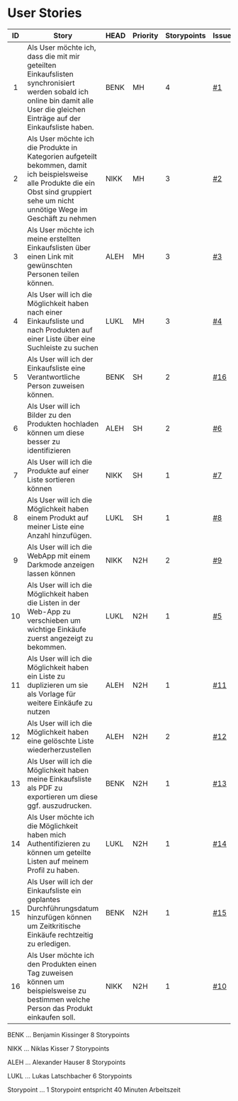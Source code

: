 # User Stories

| ID  | Story                                                                                                                                                                                    | HEAD | Priority | Storypoints | Issue                                                                                                   |
| :-: | ---------------------------------------------------------------------------------------------------------------------------------------------------------------------------------------- | ---- | -------- | ----------- | ------------------------------------------------------------------------------------------------------- |
|  1  | Als User möchte ich, dass die mit mir geteilten Einkaufslisten synchronisiert werden sobald ich online bin damit alle User die gleichen Einträge auf der Einkaufsliste haben.            | BENK | MH       | 4           | [#1](https://github.com/TGM-HIT/syt5-gek1051-mobile-application-cartconnect/issues/8#issue-2163091680)  |
|  2  | Als User möchte ich die Produkte in Kategorien aufgeteilt bekommen, damit ich beispielsweise alle Produkte die ein Obst sind gruppiert sehe um nicht unnötige Wege im Geschäft zu nehmen | NIKK | MH       | 3           | [#2](https://github.com/TGM-HIT/syt5-gek1051-mobile-application-cartconnect/issues/9#issue-2163093748)  |
|  3  | Als User möchte ich meine erstellten Einkaufslisten über einen Link mit gewünschten Personen teilen können.                                                                              | ALEH | MH       | 3           | [#3](https://github.com/TGM-HIT/syt5-gek1051-mobile-application-cartconnect/issues/10#issue-2163094684) |
|  4  | Als User will ich die Möglichkeit haben nach einer Einkaufsliste und nach Produkten auf einer Liste über eine Suchleiste zu suchen                                                       | LUKL | MH       | 3           | [#4](https://github.com/TGM-HIT/syt5-gek1051-mobile-application-cartconnect/issues/11#issue-2163096180) |
|  5  | Als User will ich der Einkaufsliste eine Verantwortliche Person zuweisen können.                                                                                                         | BENK | SH       | 2           | [#16](https://github.com/TGM-HIT/syt5-gek1051-mobile-application-cartconnect/issues/24)                 |
|  6  | Als User will ich Bilder zu den Produkten hochladen können um diese besser zu identifizieren                                                                                             | ALEH | SH       | 2           | [#6](https://github.com/TGM-HIT/syt5-gek1051-mobile-application-cartconnect/issues/14)                  |
|  7  | Als User will ich die Produkte auf einer Liste sortieren können                                                                                                                          | NIKK | SH       | 1           | [#7](https://github.com/TGM-HIT/syt5-gek1051-mobile-application-cartconnect/issues/15)                  |
|  8  | Als User will ich die Möglichkeit haben einem Produkt auf meiner Liste eine Anzahl hinzufügen.                                                                                           | LUKL | SH       | 1           | [#8](https://github.com/TGM-HIT/syt5-gek1051-mobile-application-cartconnect/issues/16)                  |
|  9  | Als User will ich die WebApp mit einem Darkmode anzeigen lassen können                                                                                                                   | NIKK | N2H      | 2           | [#9](https://github.com/TGM-HIT/syt5-gek1051-mobile-application-cartconnect/issues/17)                  |
| 10  | Als User will ich die Möglichkeit haben die Listen in der Web-App zu verschieben um wichtige Einkäufe zuerst angezeigt zu bekommen.                                                      | LUKL | N2H      | 1           | [#5](https://github.com/TGM-HIT/syt5-gek1051-mobile-application-cartconnect/issues/13#issue-2175491084) |
| 11  | Als User will ich die Möglichkeit haben ein Liste zu duplizieren um sie als Vorlage für weitere Einkäufe zu nutzen                                                                       | ALEH | N2H      | 1           | [#11](https://github.com/TGM-HIT/syt5-gek1051-mobile-application-cartconnect/issues/19)                 |
| 12  | Als User will ich die Möglichkeit haben eine gelöschte Liste wiederherzustellen                                                                                                          | ALEH | N2H      | 2           | [#12](https://github.com/TGM-HIT/syt5-gek1051-mobile-application-cartconnect/issues/20)                 |
| 13  | Als User will ich die Möglichkeit haben meine Einkaufsliste als PDF zu exportieren um diese ggf. auszudrucken.                                                                           | BENK | N2H      | 1           | [#13](https://github.com/TGM-HIT/syt5-gek1051-mobile-application-cartconnect/issues/21)                 |
| 14  | Als User möchte ich die Möglichkeit haben mich Authentifizieren zu können um geteilte Listen auf meinem Profil zu haben.                                                                 | LUKL | N2H      | 1           | [#14](https://github.com/TGM-HIT/syt5-gek1051-mobile-application-cartconnect/issues/22)                 |
| 15  | Als User will ich der Einkaufsliste ein geplantes Durchführungsdatum hinzufügen können um Zeitkritische Einkäufe rechtzeitig zu erledigen.                                               | BENK | N2H      | 1           | [#15](https://github.com/TGM-HIT/syt5-gek1051-mobile-application-cartconnect/issues/23)                 |
| 16  | Als User möchte ich den Produkten einen Tag zuweisen können um beispielsweise zu bestimmen welche Person das Produkt einkaufen soll.                                                     | NIKK | N2H      | 1           | [#10](https://github.com/TGM-HIT/syt5-gek1051-mobile-application-cartconnect/issues/18)                 |

BENK ... Benjamin Kissinger 8 Storypoints

NIKK ... Niklas Kisser 7 Storypoints

ALEH ... Alexander Hauser 8 Storypoints

LUKL ... Lukas Latschbacher 6 Storypoints

Storypoint ... 1 Storypoint entspricht 40 Minuten Arbeitszeit
